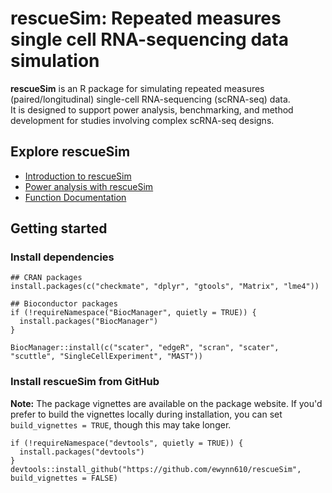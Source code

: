 # rescueSim: Repeated measures single cell RNA-sequencing data simulation

**rescueSim** is an R package for simulating repeated measures (paired/longitudinal) single-cell RNA-sequencing (scRNA-seq) data.  
It is designed to support power analysis, benchmarking, and method development for studies involving complex scRNA-seq designs.

## Explore rescueSim

- [Introduction to rescueSim](https://ewynn610.github.io/rescueSim/articles/rescueSimVignette.html)
- [Power analysis with rescueSim](https://ewynn610.github.io/rescueSim/articles/rescueSimPowerVignette.html)
- [Function Documentation](https://ewynn610.github.io/rescueSim/reference/index.html)

## Getting started 

### Install dependencies

```{r}
## CRAN packages
install.packages(c("checkmate", "dplyr", "gtools", "Matrix", "lme4"))

## Bioconductor packages
if (!requireNamespace("BiocManager", quietly = TRUE)) {
  install.packages("BiocManager")
}

BiocManager::install(c("scater", "edgeR", "scran", "scater", "scuttle", "SingleCellExperiment", "MAST"))
```
### Install rescueSim from GitHub
**Note:** The package vignettes are available on the package website. If you'd prefer to build the vignettes locally during installation, you can set `build_vignettes = TRUE`, though this may take longer.

```{r}
if (!requireNamespace("devtools", quietly = TRUE)) {
  install.packages("devtools")
}
devtools::install_github("https://github.com/ewynn610/rescueSim",  build_vignettes = FALSE)
```
